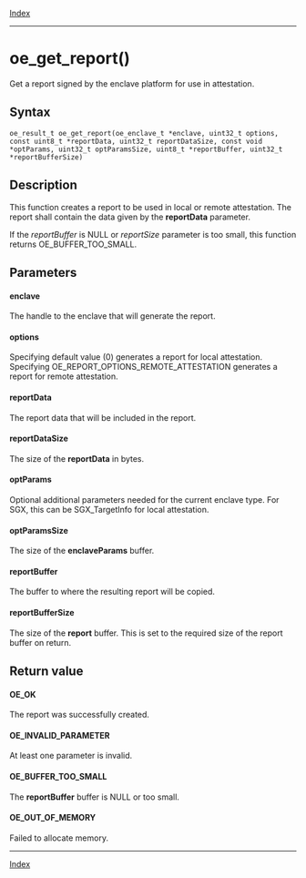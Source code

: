 [Index](index.md)

---
# oe_get_report()

Get a report signed by the enclave platform for use in attestation.

## Syntax

    oe_result_t oe_get_report(oe_enclave_t *enclave, uint32_t options, const uint8_t *reportData, uint32_t reportDataSize, const void *optParams, uint32_t optParamsSize, uint8_t *reportBuffer, uint32_t *reportBufferSize)
## Description 

This function creates a report to be used in local or remote attestation. The report shall contain the data given by the **reportData** parameter.

If the *reportBuffer* is NULL or *reportSize* parameter is too small, this function returns OE_BUFFER_TOO_SMALL.



## Parameters

#### enclave

The handle to the enclave that will generate the report.

#### options

Specifying default value (0) generates a report for local attestation. Specifying OE_REPORT_OPTIONS_REMOTE_ATTESTATION generates a report for remote attestation.

#### reportData

The report data that will be included in the report.

#### reportDataSize

The size of the **reportData** in bytes.

#### optParams

Optional additional parameters needed for the current enclave type. For SGX, this can be SGX_TargetInfo for local attestation.

#### optParamsSize

The size of the **enclaveParams** buffer.

#### reportBuffer

The buffer to where the resulting report will be copied.

#### reportBufferSize

The size of the **report** buffer. This is set to the required size of the report buffer on return.

## Return value

#### OE_OK

The report was successfully created.

#### OE_INVALID_PARAMETER

At least one parameter is invalid.

#### OE_BUFFER_TOO_SMALL

The **reportBuffer** buffer is NULL or too small.

#### OE_OUT_OF_MEMORY

Failed to allocate memory.

---
[Index](index.md)

